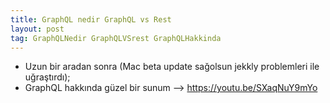 ```yaml
---
title: GraphQL nedir GraphQL vs Rest
layout: post
tag: GraphQLNedir GraphQLVSrest GraphQLHakkinda
---
```


- Uzun bir aradan sonra (Mac beta update sağolsun jekkly problemleri ile uğraştırdı);
- GraphQL hakkında güzel bir sunum --> https://youtu.be/SXaqNuY9mYo
